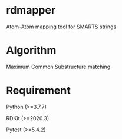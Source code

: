 # rdmapper
Atom-Atom mapping tool for SMARTS strings

# Algorithm
Maximum Common Substructure matching

# Requirement

Python (>=3.7.7)

RDKit (>=2020.3)

Pytest (>=5.4.2)